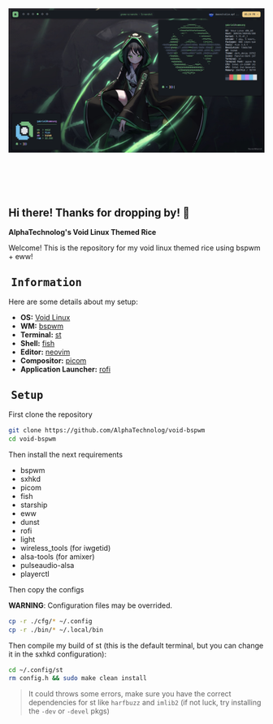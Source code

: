 <!-- inspired by rxyhn's readme -->

<!-- RICE PREVIEW -->
<div align="center">
   <a href="#--------">
      <img src="assets/banner.png" alt="Rice Preview">
   </a>
</div>

<br>

<!-- BADGES -->
<h1>
  <a href="#--------">
    <img alt="" align="left" src="https://img.shields.io/github/stars/AlphaTechnolog/void-bspwm?color=f1cf8a&labelColor=f1cf8a&style=for-the-badge"/>
  </a>
  <a href="#--------">
    <img alt="" align="right" src="https://badges.pufler.dev/visits/AlphaTechnolog/void-bspwm?style=for-the-badge&color=7ddac5&logoColor=white&labelColor=7ddac5"/>
  </a>
</h1>

<br>

## Hi there! Thanks for dropping by! :green_heart:
<b>  AlphaTechnolog's Void Linux Themed Rice  </b>

Welcome! This is the repository for my void linux themed rice using bspwm + eww!

<!-- INFORMATION -->
## ‎ <samp>Information</samp> 

Here are some details about my setup:

- **OS:** [Void Linux](https://voidlinux.org)
- **WM:** [bspwm](https://github.com/baskerville/bspwm)
- **Terminal:** [st](https://github.com/alacritty/alacritty)
- **Shell:** [fish](https://fishshell.com/)
- **Editor:** [neovim](https://github.com/neovim/neovim)
- **Compositor:** [picom](https://github.com/yshui/picom)
- **Application Launcher:** [rofi](https://github.com/davatorium/rofi)

<!-- SETUP -->
## ‎ <samp>Setup</samp>

First clone the repository

```sh
git clone https://github.com/AlphaTechnolog/void-bspwm
cd void-bspwm
```

Then install the next requirements

- bspwm
- sxhkd
- picom
- fish
- starship
- eww
- dunst
- rofi
- light
- wireless_tools (for iwgetid)
- alsa-tools (for amixer)
- pulseaudio-alsa
- playerctl

Then copy the configs

**WARNING**: Configuration files may be overrided.

```sh
cp -r ./cfg/* ~/.config
cp -r ./bin/* ~/.local/bin
```

Then compile my build of st (this is the default terminal, but you can change it in the sxhkd configuration):

```sh
cd ~/.config/st
rm config.h && sudo make clean install
```

> It could throws some errors, make sure you have the correct dependencies for st like `harfbuzz` and `imlib2` (if not luck, try installing the `-dev` or `-devel` pkgs)
